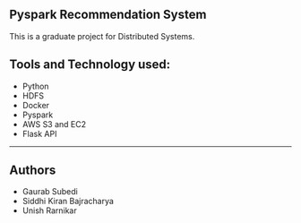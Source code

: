 ## Pyspark Recommendation System

This is a graduate project for Distributed Systems.

## Tools and Technology used:
- Python
- HDFS
- Docker
- Pyspark
- AWS S3 and EC2
- Flask API
---
## Authors
- Gaurab Subedi
- Siddhi Kiran Bajracharya
- Unish Rarnikar
